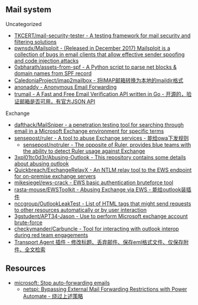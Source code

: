 ## Mail system

Uncategorized

* [TKCERT/mail-security-tester - A testing framework for mail security and filtering solutions](https://github.com/TKCERT/mail-security-tester)
* [pwnsdx/Mailsploit - (Released in December 2017) Mailsploit is a collection of bugs in email clients that allow effective sender spoofing and code injection attacks](https://github.com/pwnsdx/Mailsploit)
* [0xbharath/assets-from-spf - A Python script to parse net blocks & domain names from SPF record](https://github.com/0xbharath/assets-from-spf)
* [CaledoniaProject/imap2mailbox - 将IMAP邮箱转换为本地的maildir格式](https://github.com/CaledoniaProject/imap2mailbox)
* [anonaddy - Anonymous Email Forwarding](https://github.com/anonaddy/anonaddy)
* [trumail - A Fast and Free Email Verification API written in Go - 开源的，验证邮箱是否可用，有官方JSON API](https://github.com/trumail/trumail)

Exchange

* [dafthack/MailSniper - a penetration testing tool for searching through email in a Microsoft Exchange environment for specific terms ](https://github.com/dafthack/MailSniper)
* [sensepost/ruler - A tool to abuse Exchange services - 能给owa下发规则](https://github.com/sensepost/ruler)
  * [sensepost/notruler - The opposite of Ruler, provides blue teams with the ability to detect Ruler usage against Exchange](https://github.com/sensepost/notruler)
* [3xpl01tc0d3r/Abusing-Outlook - This repository contains some details about abusing outlook](https://github.com/3xpl01tc0d3r/Abusing-Outlook)
* [Quickbreach/ExchangeRelayX - An NTLM relay tool to the EWS endpoint for on-premise exchange servers](https://github.com/Quickbreach/ExchangeRelayX)
* [mikesiegel/ews-crack - EWS basic authentication bruteforce tool](https://github.com/mikesiegel/ews-crack)
* [rasta-mouse/EWSToolkit - Abusing Exchange via EWS - 能给outlook装插件](https://github.com/rasta-mouse/EWSToolkit)
* [nccgroup/OutlookLeakTest - List of HTML tags that might send requests to other resources automatically or by user interaction](https://github.com/nccgroup/OutlookLeakTest)
* [3gstudent/APT34-Jason - Use to perform Microsoft exchange account brute-force](https://github.com/3gstudent/APT34-Jason)
* [checkymander/Carbuncle - Tool for interacting with outlook interop during red team engagements](https://github.com/checkymander/Carbuncle)
* [Transport Agent 插件 - 修改标题、丢弃邮件、保存eml格式文件、仅保存附件、全文检索](https://github.com/3gstudent/3gstudent.github.io/blob/master/_posts/---2020-6-24-%E6%B8%97%E9%80%8F%E6%8A%80%E5%B7%A7%E2%80%94%E2%80%94%E4%BD%BF%E7%94%A8Transport%20Agent%E4%BD%9C%E4%B8%BAExchange%E5%90%8E%E9%97%A8.md)

## Resources

* [microsoft: Stop auto-forwarding emails](https://support.microsoft.com/en-us/office/stop-auto-forwarding-emails-in-microsoft-365-f9d693ba-5c78-47c0-b156-8e461e062aa7?ui=en-us&rs=en-us&ad=us)
  * [netspi: Bypassing External Mail Forwarding Restrictions with Power Automate - 绕过上述策略](https://blog.netspi.com/bypassing-forwarding-restrictions-power-automate/)

